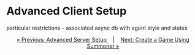 #  Advanced Client Setup

particular restrictions - associated async db with agent style and states

<p align="center">
  <a href="server_setup.md">&laquo; Previous: Advanced Server Setup </a> &nbsp;&nbsp;&nbsp;|&nbsp;&nbsp;&nbsp; <a href="game_event.md">Next: Create a Game Using Summoner &raquo;</a>
</p>